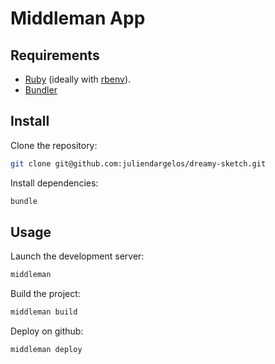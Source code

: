 # Middleman App

## Requirements

- [Ruby](https://www.ruby-lang.org) (ideally with [rbenv](https://github.com/rbenv/rbenv)).
- [Bundler](http://bundler.io)

## Install

Clone the repository:

```bash
git clone git@github.com:juliendargelos/dreamy-sketch.git
```

Install dependencies:

```bash
bundle
```

## Usage

Launch the development server:

```bash
middleman
```

Build the project:

```bash
middleman build
```

Deploy on github:

```bash
middleman deploy
```